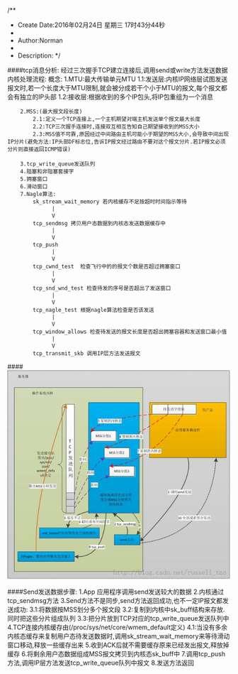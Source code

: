 /**
* Create Date:2016年02月24日 星期三 17时43分44秒
* 
* Author:Norman
* 
* Description: 
*/

####tcp消息分析:
    经过三次握手TCP建立连接后,调用send或write方法发送数据内核处理流程:
        概念:
        1.MTU:最大传输单元MTU
            1.1:发送层:内核IP网络层试图发送报文时,若一个长度大于MTU限制,就会被分成若干个小于MTU的报文,每个报文都会有独立的IP头部
            1.2:接收层:根据收到的多个IP包头,将IP包重组为一个消息

        2.MSS:(最大报文段长度)
            2.1:定义一个TCP连接上,一个主机期望对端主机发送单个报文最大长度
            2.2:TCP三次握手连接时,连接双互相互告知自己期望接收到的MSS大小
            2.3:MSS值不可靠,原因经过中间路由主机可能小于期望的MSS大小,会导致中间出现IP分片(避免方法:IP头部DF标志位,告诉IP报文经过路由不要对这个报文分片.若IP报文必须分片则直接返回ICMP错误)

        3.tcp_write_queue发送队列
        4.阻塞和非阻塞套接字
        5.拥塞窗口
        6.滑动窗口
        7.Nagle算法:
            sk_stream_wait_memory 若内核缓存不足按超时时间指示等待
                  |
                  V
            tcp_sendmsg 拷贝用户态数据到内核态发送数据缓存中
                  |
                  V
            tcp_push 
                  |
                  V
            tcp_cwnd_test  检查飞行中的的报文个数是否超过拥塞窗口  
                  |
                  V
            tcp_snd_wnd_test 检查待发的序号是否超出了发送窗口
                  |
                  V
            tcp_nagle_test 根据nagle算法检查是否该发送
                  |
                  V
            tcp_window_allows 检查待发送的报文长度是否超出拥塞容器和发送窗口最小值
                  |
                  V
            tcp_transmit_skb 调用IP层方法发送报文

####![send发送数据内核流程图](./tcp_kernel.jpeg)

####Send发送数据步骤:
    1.App 应用程序调用send发送较大的数据
    2.内核通过tcp_sendmsg方法
    3.Send方法不是同步,send方法返回成功,也不一定IP报文都发送成功:
        3.1:将数据按MSS划分多个报文段
        3.2:复制到内核中sk_buff结构来存放.同时把这些分片组成队列
        3.3:把分片放到TCP对应的tcp_write_queue发送队列中
    4.TCP连接内核缓存由(/proc/sys/net/core/wmem_default定义)
        4.1:当没有多余内核态缓存来复制用户态待发送数据时,调用sk_stream_wait_memory来等待滑动窗口移动,释放一些缓存出来
    5.收到ACK后就不需要缓存原来已经发出报文,释放掉缓存
    6.将剩余用户态数据组成MSS报文拷贝到内核态sk_buff中
    7.调用tcp_push方法,调用IP层方法发送tcp_write_queue队列中报文 
    8.发送方法返回

